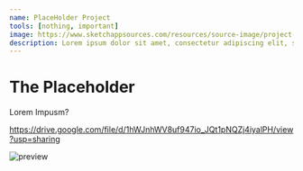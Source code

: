 ```yaml
---
name: PlaceHolder Project
tools: [nothing, important]
image: https://www.sketchappsources.com/resources/source-image/project-neon-groove-music-ui.png
description: Lorem ipsum dolor sit amet, consectetur adipiscing elit, sed do eiusmod tempor incididunt ut labore et dolore magna aliqua.
---
```


# The Placeholder

Lorem Impusm?

https://drive.google.com/file/d/1hWJnhWV8uf947io_JQt1pNQZj4iyalPH/view?usp=sharing

![preview](https://www.sketchappsources.com/resources/source-image/we-were-soldiers-landing-page-dbruggisser.jpg)